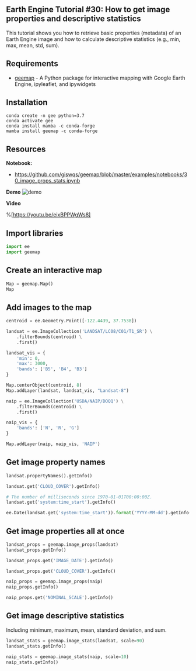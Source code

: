 ## Earth Engine Tutorial #30: How to get image properties and descriptive statistics

This tutorial shows you how to retrieve basic properties (metadata) of an Earth Engine image and how to calculate descriptive statistics (e.g., min, max, mean, std, sum). 

## Requirements
- [geemap](https://github.com/giswqs/geemap) - A Python package for interactive mapping with Google Earth Engine, ipyleaflet, and ipywidgets

## Installation
```
conda create -n gee python=3.7
conda activate gee
conda install mamba -c conda-forge
mamba install geemap -c conda-forge
```

## Resources

**Notebook:**
- https://github.com/giswqs/geemap/blob/master/examples/notebooks/30_image_props_stats.ipynb

**Demo**
![demo](https://i.imgur.com/3B6YhkI.gif)

**Video**

%[https://youtu.be/eixBPPWgWs8]

## Import libraries
```python
import ee
import geemap
```

## Create an interactive map

```python
Map = geemap.Map()
Map
```

## Add images to the map


```python
centroid = ee.Geometry.Point([-122.4439, 37.7538])

landsat = ee.ImageCollection('LANDSAT/LC08/C01/T1_SR') \
    .filterBounds(centroid) \
    .first()

landsat_vis = {
    'min': 0,
    'max': 3000,
    'bands': ['B5', 'B4', 'B3']
}

Map.centerObject(centroid, 8)
Map.addLayer(landsat, landsat_vis, "Landsat-8")
```


```python
naip = ee.ImageCollection('USDA/NAIP/DOQQ') \
    .filterBounds(centroid) \
    .first()

naip_vis = {
    'bands': ['N', 'R', 'G']
}

Map.addLayer(naip, naip_vis, 'NAIP')
```

## Get image property names


```python
landsat.propertyNames().getInfo()
```


```python
landsat.get('CLOUD_COVER').getInfo()
```


```python
# The number of milliseconds since 1970-01-01T00:00:00Z.
landsat.get('system:time_start').getInfo()
```


```python
ee.Date(landsat.get('system:time_start')).format('YYYY-MM-dd').getInfo()
```

## Get image properties all at once


```python
landsat_props = geemap.image_props(landsat)
landsat_props.getInfo()
```


```python
landsat_props.get('IMAGE_DATE').getInfo()
```


```python
landsat_props.get('CLOUD_COVER').getInfo()
```


```python
naip_props = geemap.image_props(naip)
naip_props.getInfo()
```


```python
naip_props.get('NOMINAL_SCALE').getInfo()
```

## Get image descriptive statistics

Including minimum, maximum, mean, standard deviation, and sum.


```python
landsat_stats = geemap.image_stats(landsat, scale=90)
landsat_stats.getInfo()
```


```python
naip_stats = geemap.image_stats(naip, scale=10)
naip_stats.getInfo()
```
